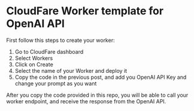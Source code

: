# CloudFare Worker template for OpenAI API

First follow this steps to create your worker:

1. Go to CloudFare dashboard
2. Select Workers
3. Click on Create
4. Select the name of your Worker and deploy it
5. Copy the code in the previous post, and add you OpenAI API Key and change your prompt as you want

After you copy the code provided in this repo, you will be able to call your worker endpoint, and receive the response from the OpenAI API.
